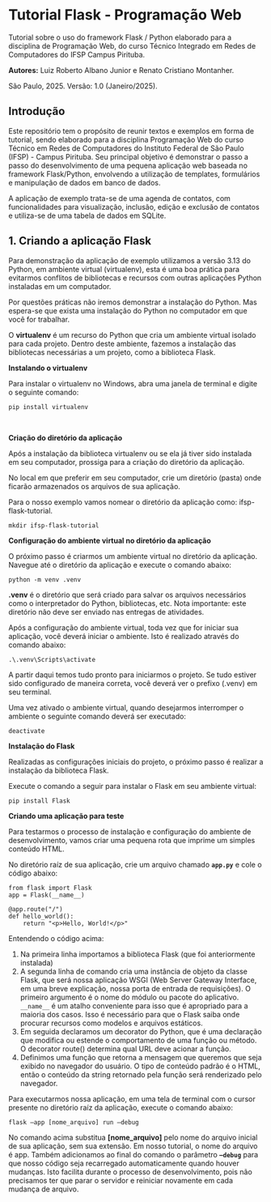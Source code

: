 # Tutorial Flask - Programação Web
Tutorial sobre o uso do framework Flask / Python elaborado para a disciplina de Programação Web, do curso Técnico Integrado em Redes de Computadores do IFSP Campus Pirituba.


**Autores:** Luiz Roberto Albano Junior e Renato Cristiano Montanher.

São Paulo, 2025. Versão: 1.0 (Janeiro/2025).

## Introdução
Este repositório tem o propósito de reunir textos e exemplos em forma de tutorial, sendo elaborado para a disciplina Programação Web do curso Técnico em Redes de Computadores do Instituto Federal de São Paulo (IFSP) - Campus Pirituba. Seu principal objetivo é demonstrar o passo a passo do desenvolvimento de uma pequena aplicação web baseada no framework Flask/Python, envolvendo a utilização de templates, formulários e manipulação de dados em banco de dados.

A aplicação de exemplo trata-se de uma agenda de contatos, com funcionalidades para visualização, inclusão, edição e exclusão de contatos e utiliza-se de uma tabela de dados em SQLite.

## 1. Criando a aplicação Flask
Para demonstração da aplicação de exemplo utilizamos a versão 3.13 do Python, em ambiente virtual (virtualenv), esta é uma boa prática para evitarmos conflitos de bibliotecas e recursos com outras aplicações Python instaladas em um computador.

Por questões práticas não iremos demonstrar a instalação do Python. Mas espera-se que exista uma instalação do Python no computador em que você for trabalhar.

O **virtualenv** é um recurso do Python que cria um ambiente virtual isolado para cada projeto. Dentro deste ambiente, fazemos a instalação das bibliotecas necessárias a um projeto, como a biblioteca Flask.
<br>

**Instalando o virtualenv**

Para instalar o virtualenv no Windows, abra uma janela de terminal e digite o seguinte comando:

`pip install virtualenv`


<br>


**Criação do diretório da aplicação**

Após a instalação da biblioteca virtualenv ou se ela já tiver sido instalada em seu computador, prossiga para a criação do diretório da aplicação.

No local em que preferir em seu computador, crie um diretório (pasta) onde ficarão armazenados os arquivos de sua aplicação.

Para o nosso exemplo vamos nomear o diretório da aplicação como: ifsp-flask-tutorial.

`mkdir ifsp-flask-tutorial`
<br>

**Configuração do ambiente virtual no diretório da aplicação**

O próximo passo é criarmos um ambiente virtual no diretório da aplicação. Navegue até o diretório da aplicação e execute o comando abaixo:

`python -m venv .venv`
<br>

**.venv** é o diretório que será criado para salvar os arquivos necessários como o interpretador do Python, bibliotecas, etc. Nota importante: este diretório não deve ser enviado nas entregas de atividades.

Após a configuração do ambiente virtual, toda vez que for iniciar sua aplicação, você deverá iniciar o ambiente. Isto é realizado através do comando abaixo:

`.\.venv\Scripts\activate`
<br>

A partir daqui temos tudo pronto para iniciarmos o projeto. Se tudo estiver sido configurado de maneira correta, você deverá ver o prefixo (.venv) em seu terminal.

Uma vez ativado o ambiente virtual, quando desejarmos interromper o ambiente o seguinte comando deverá ser executado:

`deactivate`
<br>

**Instalação do Flask**

Realizadas as configurações iniciais do projeto, o próximo passo é realizar a instalação da biblioteca Flask.

Execute o comando a seguir para instalar o Flask em seu ambiente virtual:

`pip install Flask`
<br>


**Criando uma aplicação para teste**

Para testarmos o processo de instalação e configuração do ambiente de desenvolvimento, vamos criar uma pequena rota que imprime um simples conteúdo HTML.

No diretório raíz de sua aplicação, crie um arquivo chamado **`app.py`** e cole o código abaixo:

```
from flask import Flask
app = Flask(__name__)

@app.route("/")
def hello_world():
    return "<p>Hello, World!</p>"
```

Entendendo o código acima:

1. Na primeira linha importamos a biblioteca Flask (que foi anteriormente instalada) 
2. A segunda linha de comando cria uma instância de objeto da classe Flask, que será nossa aplicação WSGI (Web Server Gateway Interface, em uma breve explicação, nossa porta de entrada de requisições). O primeiro argumento é o nome do módulo ou pacote do aplicativo. `__name__` é um atalho conveniente para isso que é apropriado para a maioria dos casos. Isso é necessário para que o Flask saiba onde procurar recursos como modelos e arquivos estáticos.
3. Em seguida declaramos um decorator do Python, que é uma declaração que modifica ou estende o comportamento de uma função ou método. O decorator route() determina qual URL deve acionar a função.
4. Definimos uma função que retorna a mensagem que queremos que seja exibido no navegador do usuário. O tipo de conteúdo padrão é o HTML, então o conteúdo da string retornado pela função será renderizado pelo navegador.

Para executarmos nossa aplicação, em uma tela de terminal com o cursor presente no diretório raíz da aplicação, execute o comando abaixo:

`flask –app [nome_arquivo] run –debug`
<br>

No comando acima substitua **[nome_arquivo]** pelo nome do arquivo inicial de sua aplicação, sem sua extensão. Em nosso tutorial, o nome do arquivo é app. Também adicionamos ao final do comando o parâmetro **`–debug`** para que nosso código seja recarregado automaticamente quando houver mudanças. Isto facilita durante o processo de desenvolvimento, pois não precisamos ter que parar o servidor e reiniciar novamente em cada mudança de arquivo.